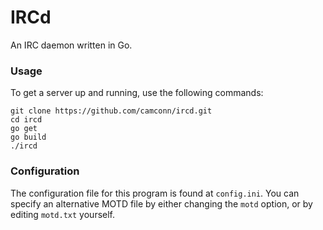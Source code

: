# IRCd

An IRC daemon written in Go.

### Usage

To get a server up and running, use the following commands:
```
git clone https://github.com/camconn/ircd.git
cd ircd
go get
go build
./ircd
```

### Configuration

The configuration file for this program is found at `config.ini`. You can specify an alternative MOTD file by either changing the `motd` option, or by editing `motd.txt` yourself.
